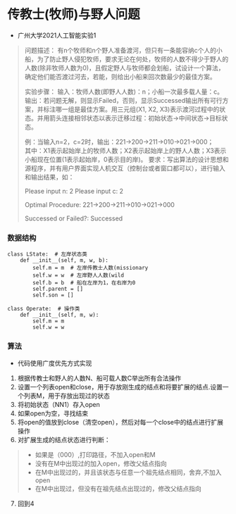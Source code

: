 # 传教士(牧师)与野人问题
- 广州大学2021人工智能实验1
>问题描述：
>有n个牧师和n个野人准备渡河，但只有一条能容纳c个人的小船，为了防止野人侵犯牧师，要求无论在何处，牧师的人数不得少于野人的人数(除非牧师人数为0)，且假定野人与牧师都会划船，试设计一个算法，确定他们能否渡过河去，若能，则给出小船来回次数最少的最佳方案。
>
>实验步骤：
>输入：牧师人数(即野人人数)：n；小船一次最多载人量：c。  
>输出：若问题无解，则显示Failed，否则，显示Successed输出所有可行方案，并标注哪一组是最佳方案。用三元组(X1, X2, X3)表示渡河过程中的状态。并用箭头连接相邻状态以表示迁移过程：初始状态->中间状态->目标状态。   
>
>例：当输入n=2，c=2时，输出：221->200->211->010->021->000；  
>其中：X1表示起始岸上的牧师人数；X2表示起始岸上的野人人数；X3表示小船现在位置(1表示起始岸，0表示目的岸)。 
>要求：写出算法的设计思想和源程序，并有用户界面实现人机交互（控制台或者窗口都可以），进行输入和输出结果，如：  
>
>Please input n: 2         Please input c: 2 
>
>Optimal Procedure: 221->200->211->010->021->000
>
>Successed or Failed?: Successed



### 数据结构
```
class LState:  # 左岸状态类
    def __init__(self, m, w, b):
        self.m = m  # 左岸传教士人数(missionary
        self.w = w  # 左岸野人人数(wild
        self.b = b  # 船在左岸为1，在右岸为0
        self.parent = []
        self.son = []

class Operate:  # 操作类
    def __init__(self, m, w):
        self.m = m
        self.w = w
```



### 算法
- 代码使用广度优先方式实现
1. 根据传教士和野人的人数N、船可载人数C举出所有合法操作
2. 设置一个列表open和close，用于存放刚生成的结点和将要扩展的结点.设置一个列表M，用于存放出现过的状态
3. 将初始状态（NN1）存入open
4. 如果open为空，寻找结束
5. 将open的值放到close（清空open），然后对每一个close中的结点进行扩展操作 
6. 对扩展生成的结点状态进行判断：
> - 如果是（000）,打印路径，不加入open和M
> - 没有在M中出现过的加入open，修改父结点指向
> - 在M中出现过的，并且该状态与任意一个祖先结点相同，舍弃,不加入open
> - 在M中出现过，但没有在祖先结点出现过的，修改父结点指向
7. 回到4
